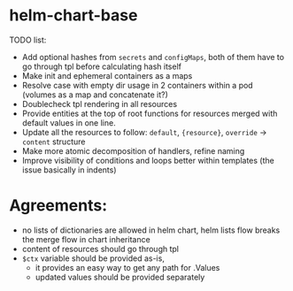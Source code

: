 # helm-chart-base

TODO list:
- Add optional hashes from `secrets` and `configMaps`, both of them have to go through tpl before calculating hash itself
- Make init and ephemeral containers as a maps
- Resolve case with empty dir usage in 2 containers within a pod (volumes as a map and concatenate it?)
- Doublecheck tpl rendering in all resources
- Provide entities at the top of root functions for resources merged with default values in one line.
- Update all the resources to follow: `default`, `{resource}`, `override` -> `content` structure
- Make more atomic decomposition of handlers, refine naming
- Improve visibility of conditions and loops better within templates (the issue basically in indents)

# Agreements:
 - no lists of dictionaries are allowed in helm chart, helm lists flow breaks the merge flow in chart inheritance
 - content of resources should go through tpl
 - `$ctx` variable should be provided as-is,
   - it provides an easy way to get any path for .Values
   - updated values should be provided separately
